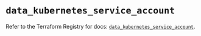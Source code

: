 # `data_kubernetes_service_account`

Refer to the Terraform Registry for docs: [`data_kubernetes_service_account`](https://registry.terraform.io/providers/hashicorp/kubernetes/2.35.1/docs/data-sources/service_account).
